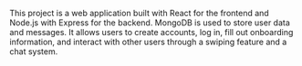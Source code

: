 This project is a web application built with React for the frontend and Node.js with Express for the backend. MongoDB is used to store user data and messages. It allows users to create accounts, log in, fill out onboarding information, and interact with other users through a swiping feature and a chat system.
